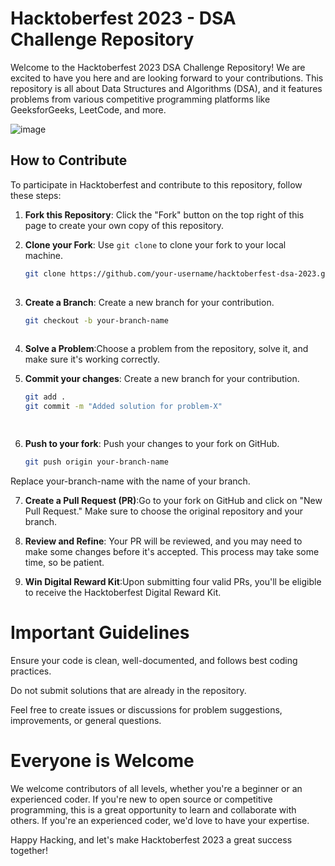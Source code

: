# Hacktoberfest 2023 - DSA Challenge Repository

Welcome to the Hacktoberfest 2023 DSA Challenge Repository! We are excited to have you here and are looking forward to your contributions. This repository is all about Data Structures and Algorithms (DSA), and it features problems from various competitive programming platforms like GeeksforGeeks, LeetCode, and more.

![image](https://github.com/iShayann/calculator_drax/assets/115067200/a4f4d0f0-55e1-4506-b962-b06ebcd15bbc)

## How to Contribute

To participate in Hacktoberfest and contribute to this repository, follow these steps:

1. **Fork this Repository**: Click the "Fork" button on the top right of this page to create your own copy of this repository.

2. **Clone your Fork**: Use `git clone` to clone your fork to your local machine.

   ```sh
   git clone https://github.com/your-username/hacktoberfest-dsa-2023.git
 
3. **Create a Branch**: Create a new branch for your contribution.

   ```sh
   git checkout -b your-branch-name
 
4. **Solve a Problem**:Choose a problem from the repository, solve it, and make sure it's working correctly.

5. **Commit your changes**: Create a new branch for your contribution.

   ```sh
   git add .
   git commit -m "Added solution for problem-X"

 
6. **Push to your fork**: Push your changes to your fork on GitHub.

   ```sh
   git push origin your-branch-name
   
Replace your-branch-name with the name of your branch.
 
7. **Create a Pull Request (PR)**:Go to your fork on GitHub and click on "New Pull Request." Make sure to choose the original repository and your branch.

8. **Review and Refine**: Your PR will be reviewed, and you may need to make some changes before it's accepted. This process may take some time, so be patient.

4. **Win Digital Reward Kit**:Upon submitting four valid PRs, you'll be eligible to receive the Hacktoberfest Digital Reward Kit.

# Important Guidelines
Ensure your code is clean, well-documented, and follows best coding practices.

Do not submit solutions that are already in the repository.

Feel free to create issues or discussions for problem suggestions, improvements, or general questions.

# Everyone is Welcome

We welcome contributors of all levels, whether you're a beginner or an experienced coder. If you're new to open source or competitive programming, this is a great opportunity to learn and collaborate with others. If you're an experienced coder, we'd love to have your expertise.

Happy Hacking, and let's make Hacktoberfest 2023 a great success together!





